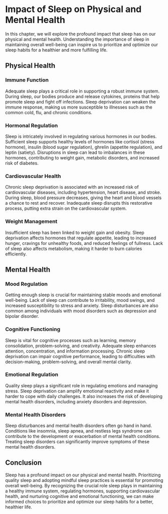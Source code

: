 Impact of Sleep on Physical and Mental Health
======================================================

In this chapter, we will explore the profound impact that sleep has on our physical and mental health. Understanding the importance of sleep in maintaining overall well-being can inspire us to prioritize and optimize our sleep habits for a healthier and more fulfilling life.

Physical Health
---------------

### Immune Function

Adequate sleep plays a critical role in supporting a robust immune system. During sleep, our bodies produce and release cytokines, proteins that help promote sleep and fight off infections. Sleep deprivation can weaken the immune response, making us more susceptible to illnesses such as the common cold, flu, and chronic conditions.

### Hormonal Regulation

Sleep is intricately involved in regulating various hormones in our bodies. Sufficient sleep supports healthy levels of hormones like cortisol (stress hormone), insulin (blood sugar regulation), ghrelin (appetite regulation), and leptin (satiety). Disruptions in sleep can lead to imbalances in these hormones, contributing to weight gain, metabolic disorders, and increased risk of diabetes.

### Cardiovascular Health

Chronic sleep deprivation is associated with an increased risk of cardiovascular diseases, including hypertension, heart disease, and stroke. During sleep, blood pressure decreases, giving the heart and blood vessels a chance to rest and recover. Inadequate sleep disrupts this restorative process, putting extra strain on the cardiovascular system.

### Weight Management

Insufficient sleep has been linked to weight gain and obesity. Sleep deprivation affects hormones that regulate appetite, leading to increased hunger, cravings for unhealthy foods, and reduced feelings of fullness. Lack of sleep also affects metabolism, making it harder to burn calories efficiently.

Mental Health
-------------

### Mood Regulation

Getting enough sleep is crucial for maintaining stable moods and emotional well-being. Lack of sleep can contribute to irritability, mood swings, and increased susceptibility to stress and anxiety. Sleep disturbances are also common among individuals with mood disorders such as depression and bipolar disorder.

### Cognitive Functioning

Sleep is vital for cognitive processes such as learning, memory consolidation, problem-solving, and creativity. Adequate sleep enhances attention, concentration, and information processing. Chronic sleep deprivation can impair cognitive performance, leading to difficulties with decision-making, problem-solving, and overall mental clarity.

### Emotional Regulation

Quality sleep plays a significant role in regulating emotions and managing stress. Sleep deprivation can amplify emotional reactivity and make it harder to cope with daily challenges. It also increases the risk of developing mental health disorders, including anxiety disorders and depression.

### Mental Health Disorders

Sleep disturbances and mental health disorders often go hand in hand. Conditions like insomnia, sleep apnea, and restless legs syndrome can contribute to the development or exacerbation of mental health conditions. Treating sleep disorders can significantly improve symptoms of these mental health disorders.

Conclusion
----------

Sleep has a profound impact on our physical and mental health. Prioritizing quality sleep and adopting mindful sleep practices is essential for promoting overall well-being. By recognizing the crucial role sleep plays in maintaining a healthy immune system, regulating hormones, supporting cardiovascular health, and nurturing cognitive and emotional functioning, we can make informed choices to prioritize and optimize our sleep habits for a better, healthier life.
